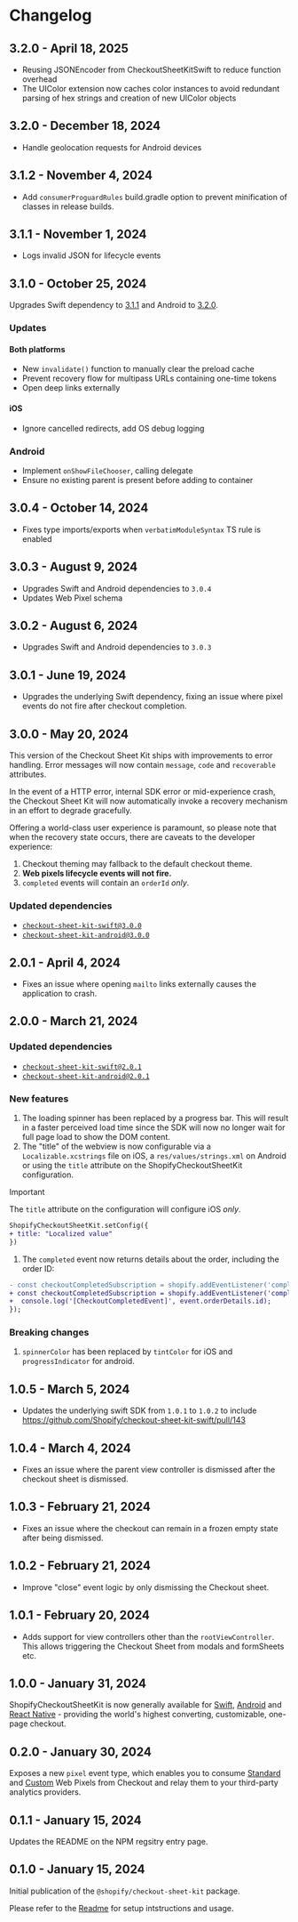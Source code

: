 # Changelog

## 3.2.0 - April 18, 2025

- Reusing JSONEncoder from CheckoutSheetKitSwift to reduce function overhead
- The UIColor extension now caches color instances to avoid redundant parsing of hex strings and creation of new UIColor objects

## 3.2.0 - December 18, 2024

- Handle geolocation requests for Android devices

## 3.1.2 - November 4, 2024

- Add `consumerProguardRules` build.gradle option to prevent minification of
  classes in release builds.

## 3.1.1 - November 1, 2024

- Logs invalid JSON for lifecycle events

## 3.1.0 - October 25, 2024

Upgrades Swift dependency to
[3.1.1](https://github.com/Shopify/checkout-sheet-kit-swift/releases/tag/3.1.1)
and Android to
[3.2.0](https://github.com/Shopify/checkout-sheet-kit-android/releases/tag/3.2.0).

### Updates

#### Both platforms

- New `invalidate()` function to manually clear the preload cache
- Prevent recovery flow for multipass URLs containing one-time tokens
- Open deep links externally

#### iOS

- Ignore cancelled redirects, add OS debug logging

### Android

- Implement `onShowFileChooser`, calling delegate
- Ensure no existing parent is present before adding to container

## 3.0.4 - October 14, 2024

- Fixes type imports/exports when `verbatimModuleSyntax` TS rule is enabled

## 3.0.3 - August 9, 2024

- Upgrades Swift and Android dependencies to `3.0.4`
- Updates Web Pixel schema

## 3.0.2 - August 6, 2024

- Upgrades Swift and Android dependencies to `3.0.3`

## 3.0.1 - June 19, 2024

- Upgrades the underlying Swift dependency, fixing an issue where pixel events
  do not fire after checkout completion.

## 3.0.0 - May 20, 2024

This version of the Checkout Sheet Kit ships with improvements to error
handling. Error messages will now contain `message`, `code` and `recoverable`
attributes.

In the event of a HTTP error, internal SDK error or mid-experience crash, the
Checkout Sheet Kit will now automatically invoke a recovery mechanism in an
effort to degrade gracefully.

Offering a world-class user experience is paramount, so please note that when
the recovery state occurs, there are caveats to the developer experience:

1. Checkout theming may fallback to the default checkout theme.
2. **Web pixels lifecycle events will not fire.**
3. `completed` events will contain an `orderId` _only_.

### Updated dependencies

- [`checkout-sheet-kit-swift@3.0.0`](https://github.com/Shopify/checkout-sheet-kit-swift/releases)
- [`checkout-sheet-kit-android@3.0.0`](https://github.com/Shopify/checkout-sheet-kit-android/releases)

## 2.0.1 - April 4, 2024

- Fixes an issue where opening `mailto` links externally causes the application
  to crash.

## 2.0.0 - March 21, 2024

### Updated dependencies

- [`checkout-sheet-kit-swift@2.0.1`](https://github.com/Shopify/checkout-sheet-kit-swift/releases)
- [`checkout-sheet-kit-android@2.0.1`](https://github.com/Shopify/checkout-sheet-kit-android/releases)

### New features

1. The loading spinner has been replaced by a progress bar. This will result in
   a faster perceived load time since the SDK will now no longer wait for full
   page load to show the DOM content.
2. The "title" of the webview is now configurable via a `Localizable.xcstrings`
   file on iOS, a `res/values/strings.xml` on Android or using the `title`
   attribute on the ShopifyCheckoutSheetKit configuration.

<!-- prettier-ignore -->
> [!IMPORTANT]
> The `title` attribute on the configuration will configure iOS _only_.

```diff
ShopifyCheckoutSheetKit.setConfig({
+ title: "Localized value"
})
```

1. The `completed` event now returns details about the order, including the
   order ID:

```diff
- const checkoutCompletedSubscription = shopify.addEventListener('completed', () => {
+ const checkoutCompletedSubscription = shopify.addEventListener('completed', event => {
+  console.log('[CheckoutCompletedEvent]', event.orderDetails.id);
});
```

### Breaking changes

1. `spinnerColor` has been replaced by `tintColor` for iOS and
   `progressIndicator` for android.

## 1.0.5 - March 5, 2024

- Updates the underlying swift SDK from `1.0.1` to `1.0.2` to include
  <https://github.com/Shopify/checkout-sheet-kit-swift/pull/143>

## 1.0.4 - March 4, 2024

- Fixes an issue where the parent view controller is dismissed after the
  checkout sheet is dismissed.

## 1.0.3 - February 21, 2024

- Fixes an issue where the checkout can remain in a frozen empty state after
  being dismissed.

## 1.0.2 - February 21, 2024

- Improve "close" event logic by only dismissing the Checkout sheet.

## 1.0.1 - February 20, 2024

- Adds support for view controllers other than the `rootViewController`. This
  allows triggering the Checkout Sheet from modals and formSheets etc.

## 1.0.0 - January 31, 2024

ShopifyCheckoutSheetKit is now generally available for
[Swift](https://github.com/Shopify/checkout-sheet-kit-swift),
[Android](https://github.com/Shopify/checkout-sheet-kit-android) and
[React Native](https://github.com/Shopify/checkout-sheet-kit-react-native) -
providing the world's highest converting, customizable, one-page checkout.

## 0.2.0 - January 30, 2024

Exposes a new `pixel` event type, which enables you to consume
[Standard](https://shopify.dev/docs/api/web-pixels-api/standard-events) and
[Custom](https://shopify.dev/docs/api/web-pixels-api/emitting-data#publishing-custom-events)
Web Pixels from Checkout and relay them to your third-party analytics providers.

## 0.1.1 - January 15, 2024

Updates the README on the NPM regsitry entry page.

## 0.1.0 - January 15, 2024

Initial publication of the `@shopify/checkout-sheet-kit` package.

Please refer to the [Readme](./README.md) for setup intstructions and usage.


